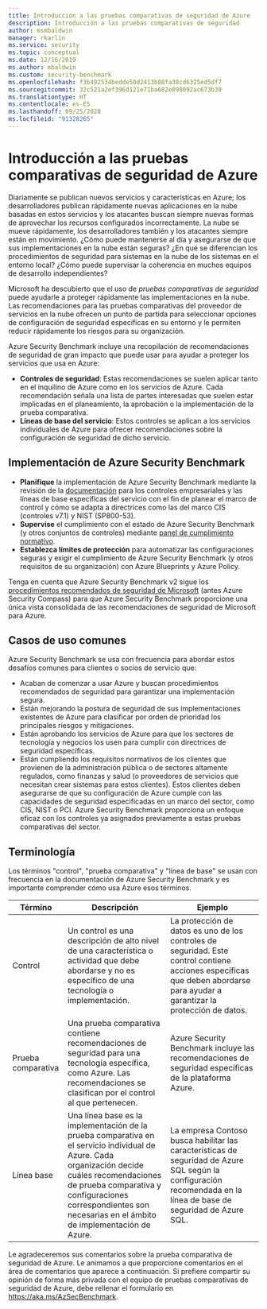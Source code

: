 ```yaml
---
title: Introducción a las pruebas comparativas de seguridad de Azure
description: Introducción a las pruebas comparativas de seguridad
author: msmbaldwin
manager: rkarlin
ms.service: security
ms.topic: conceptual
ms.date: 12/16/2019
ms.author: mbaldwin
ms.custom: security-benchmark
ms.openlocfilehash: f3b492534bedde50d2413b88fa38cd6325ed5df7
ms.sourcegitcommit: 32c521a2ef396d121e71ba682e098092ac673b30
ms.translationtype: HT
ms.contentlocale: es-ES
ms.lasthandoff: 09/25/2020
ms.locfileid: "91328265"
---
```

# <a name="azure-security-benchmark-introduction"></a>Introducción a las pruebas comparativas de seguridad de Azure

Diariamente se publican nuevos servicios y características en Azure; los desarrolladores publican rápidamente nuevas aplicaciones en la nube basadas en estos servicios y los atacantes buscan siempre nuevas formas de aprovechar los recursos configurados incorrectamente. La nube se mueve rápidamente, los desarrolladores también y los atacantes siempre están en movimiento. ¿Cómo puede mantenerse al día y asegurarse de que sus implementaciones en la nube están seguras? ¿En qué se diferencian los procedimientos de seguridad para sistemas en la nube de los sistemas en el entorno local? ¿Cómo puede supervisar la coherencia en muchos equipos de desarrollo independientes?

Microsoft ha descubierto que el uso de *pruebas comparativas de seguridad* puede ayudarle a proteger rápidamente las implementaciones en la nube. Las recomendaciones para las pruebas comparativas del proveedor de servicios en la nube ofrecen un punto de partida para seleccionar opciones de configuración de seguridad específicas en su entorno y le permiten reducir rápidamente los riesgos para su organización.

Azure Security Benchmark incluye una recopilación de recomendaciones de seguridad de gran impacto que puede usar para ayudar a proteger los servicios que usa en Azure:

- **Controles de seguridad**: Estas recomendaciones se suelen aplicar tanto en el inquilino de Azure como en los servicios de Azure. Cada recomendación señala una lista de partes interesadas que suelen estar implicadas en el planeamiento, la aprobación o la implementación de la prueba comparativa. 
- **Líneas de base del servicio**: Estos controles se aplican a los servicios individuales de Azure para ofrecer recomendaciones sobre la configuración de seguridad de dicho servicio.

## <a name="implement-the-azure-security-benchmark"></a>Implementación de Azure Security Benchmark
- **Planifique** la implementación de Azure Security Benchmark mediante la revisión de la [documentación](overview.md) para los controles empresariales y las líneas de base específicas del servicio con el fin de planear el marco de control y cómo se adapta a directrices como las del marco CIS (controles v7.1) y NIST (SP800-53).
- **Supervise** el cumplimiento con el estado de Azure Security Benchmark (y otros conjuntos de controles) mediante [panel de cumplimiento normativo](../../security-center/security-center-compliance-dashboard.md).
- **Establezca límites de protección** para automatizar las configuraciones seguras y exigir el cumplimiento de Azure Security Benchmark (y otros requisitos de su organización) con Azure Blueprints y Azure Policy.
 
Tenga en cuenta que Azure Security Benchmark v2 sigue los [procedimientos recomendados de seguridad de Microsoft](/security/compass/microsoft-security-compass-introduction) (antes Azure Security Compass) para que Azure Security Benchmark proporcione una única vista consolidada de las recomendaciones de seguridad de Microsoft para Azure.

## <a name="common-use-cases"></a>Casos de uso comunes

Azure Security Benchmark se usa con frecuencia para abordar estos desafíos comunes para clientes o socios de servicio que:
- Acaban de comenzar a usar Azure y buscan procedimientos recomendados de seguridad para garantizar una implementación segura.
- Están mejorando la postura de seguridad de sus implementaciones existentes de Azure para clasificar por orden de prioridad los principales riesgos y mitigaciones.
- Están aprobando los servicios de Azure para que los sectores de tecnología y negocios los usen para cumplir con directrices de seguridad específicas.
- Están cumpliendo los requisitos normativos de los clientes que provienen de la administración pública o de sectores altamente regulados, como finanzas y salud (o proveedores de servicios que necesitan crear sistemas para estos clientes). Estos clientes deben asegurarse de que su configuración de Azure cumple con las capacidades de seguridad especificadas en un marco del sector, como CIS, NIST o PCI. Azure Security Benchmark proporciona un enfoque eficaz con los controles ya asignados previamente a estas pruebas comparativas del sector.

## <a name="terminology"></a>Terminología

Los términos "control", "prueba comparativa" y "línea de base" se usan con frecuencia en la documentación de Azure Security Benchmark y es importante comprender cómo usa Azure esos términos.


| Término | Descripción | Ejemplo |
|--|--|--|
| Control | Un control es una descripción de alto nivel de una característica o actividad que debe abordarse y no es específico de una tecnología o implementación. | La protección de datos es uno de los controles de seguridad. Este control contiene acciones específicas que deben abordarse para ayudar a garantizar la protección de datos. |
| Prueba comparativa | Una prueba comparativa contiene recomendaciones de seguridad para una tecnología específica, como Azure. Las recomendaciones se clasifican por el control al que pertenecen. | Azure Security Benchmark incluye las recomendaciones de seguridad específicas de la plataforma Azure. |
| Línea base | Una línea base es la implementación de la prueba comparativa en el servicio individual de Azure. Cada organización decide cuáles recomendaciones de prueba comparativa y configuraciones correspondientes son necesarias en el ámbito de implementación de Azure. | La empresa Contoso busca habilitar las características de seguridad de Azure SQL según la configuración recomendada en la línea de base de seguridad de Azure SQL.

Le agradeceremos sus comentarios sobre la prueba comparativa de seguridad de Azure. Le animamos a que proporcione comentarios en el área de comentarios que aparece a continuación. Si prefiere compartir su opinión de forma más privada con el equipo de pruebas comparativas de seguridad de Azure, debe rellenar el formulario en https://aka.ms/AzSecBenchmark.
